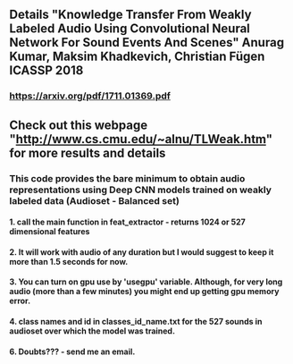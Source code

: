 ## Details "Knowledge Transfer From Weakly Labeled Audio Using Convolutional Neural Network For Sound Events And Scenes" Anurag Kumar, Maksim Khadkevich, Christian Fügen ICASSP 2018

### https://arxiv.org/pdf/1711.01369.pdf

## Check out this webpage "http://www.cs.cmu.edu/~alnu/TLWeak.htm" for more results and details

### This code provides the  bare minimum to obtain audio representations using Deep CNN models trained on weakly labeled data (Audioset - Balanced set)

#### 1. call the main function in feat_extractor - returns 1024 or 527 dimensional features

#### 2. It will work with audio of any duration but I would suggest to keep it more than 1.5 seconds for now. 


#### 3. You can turn on gpu use by 'usegpu' variable. Although, for very long audio (more than a few minutes) you might end up getting gpu memory error. 


#### 4. class names and id in classes_id_name.txt for the 527 sounds in audioset over which the model was trained. 

#### 6. Doubts??? -  send me an email. 
